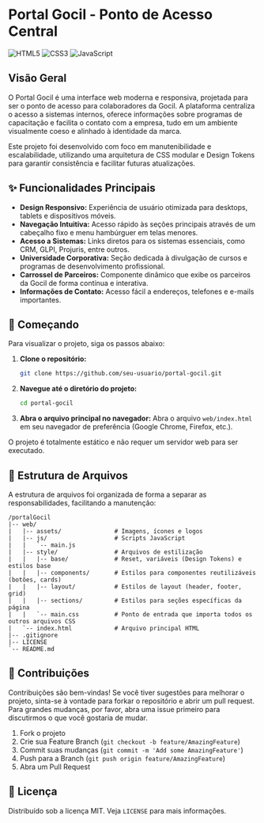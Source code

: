 # Portal Gocil - Ponto de Acesso Central

![HTML5](https://img.shields.io/badge/html5-%23E34F26.svg?style=for-the-badge&logo=html5&logoColor=white)
![CSS3](https://img.shields.io/badge/css3-%231572B6.svg?style=for-the-badge&logo=css3&logoColor=white)
![JavaScript](https://img.shields.io/badge/javascript-%23323330.svg?style=for-the-badge&logo=javascript&logoColor=%23F7DF1E)

## Visão Geral

O Portal Gocil é uma interface web moderna e responsiva, projetada para ser o ponto de acesso para colaboradores da Gocil. A plataforma centraliza o acesso a sistemas internos, oferece informações sobre programas de capacitação e facilita o contato com a empresa, tudo em um ambiente visualmente coeso e alinhado à identidade da marca.

Este projeto foi desenvolvido com foco em manutenibilidade e escalabilidade, utilizando uma arquitetura de CSS modular e Design Tokens para garantir consistência e facilitar futuras atualizações.

## ✨ Funcionalidades Principais

- **Design Responsivo:** Experiência de usuário otimizada para desktops, tablets e dispositivos móveis.
- **Navegação Intuitiva:** Acesso rápido às seções principais através de um cabeçalho fixo e menu hambúrguer em telas menores.
- **Acesso a Sistemas:** Links diretos para os sistemas essenciais, como CRM, GLPI, Projuris, entre outros.
- **Universidade Corporativa:** Seção dedicada à divulgação de cursos e programas de desenvolvimento profissional.
- **Carrossel de Parceiros:** Componente dinâmico que exibe os parceiros da Gocil de forma contínua e interativa.
- **Informações de Contato:** Acesso fácil a endereços, telefones e e-mails importantes.

## 🚀 Começando

Para visualizar o projeto, siga os passos abaixo:

1.  **Clone o repositório:**
    ```bash
    git clone https://github.com/seu-usuario/portal-gocil.git
    ```
2.  **Navegue até o diretório do projeto:**
    ```bash
    cd portal-gocil
    ```
3.  **Abra o arquivo principal no navegador:**
    Abra o arquivo `web/index.html` em seu navegador de preferência (Google Chrome, Firefox, etc.).

O projeto é totalmente estático e não requer um servidor web para ser executado.

## 📂 Estrutura de Arquivos

A estrutura de arquivos foi organizada de forma a separar as responsabilidades, facilitando a manutenção:

```
/portalGocil
|-- web/
|   |-- assets/               # Imagens, ícones e logos
|   |-- js/                   # Scripts JavaScript
|   |   `-- main.js
|   |-- style/                # Arquivos de estilização
|   |   |-- base/             # Reset, variáveis (Design Tokens) e estilos base
|   |   |-- components/       # Estilos para componentes reutilizáveis (botões, cards)
|   |   |-- layout/           # Estilos de layout (header, footer, grid)
|   |   |-- sections/         # Estilos para seções específicas da página
|   |   `-- main.css          # Ponto de entrada que importa todos os outros arquivos CSS
|   `-- index.html            # Arquivo principal HTML
|-- .gitignore
|-- LICENSE
`-- README.md
```

## 🤝 Contribuições

Contribuições são bem-vindas! Se você tiver sugestões para melhorar o projeto, sinta-se à vontade para forkar o repositório e abrir um pull request. Para grandes mudanças, por favor, abra uma issue primeiro para discutirmos o que você gostaria de mudar.

1.  Fork o projeto
2.  Crie sua Feature Branch (`git checkout -b feature/AmazingFeature`)
3.  Commit suas mudanças (`git commit -m 'Add some AmazingFeature'`)
4.  Push para a Branch (`git push origin feature/AmazingFeature`)
5.  Abra um Pull Request

## 📄 Licença

Distribuído sob a licença MIT. Veja `LICENSE` para mais informações.